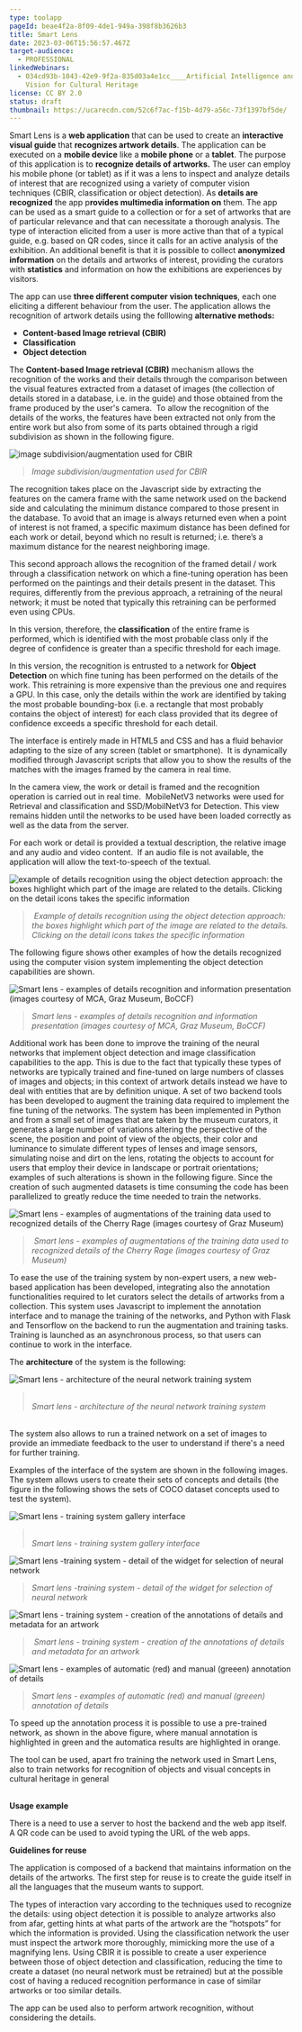 ```yaml
---
type: toolapp
pageId: beae4f2a-8f09-4de1-949a-398f8b3626b3
title: Smart Lens
date: 2023-03-06T15:56:57.467Z
target-audience:
  - PROFESSIONAL
linkedWebinars:
  - 034cd93b-1043-42e9-9f2a-835d03a4e1cc____Artificial Intelligence and Computer
    Vision for Cultural Heritage
license: CC BY 2.0
status: draft
thumbnail: https://ucarecdn.com/52c6f7ac-f15b-4d79-a56c-73f1397bf5de/
---
```

Smart Lens is a **web application** that can be used to create an **interactive visual guide** that **recognizes artwork details**. The application can be executed on a **mobile device** like a **mobile phone** or a **tablet**. The purpose of this application is to **recognize details of artworks.** The user can employ his mobile phone (or tablet) as if it was a lens to inspect and analyze details of interest that are recognized using a variety of computer vision techniques (CBIR, classification or object detection). As **details are recognized** the app p**rovides multimedia information on** them. The app can be used as a smart guide to a collection or for a set of artworks that are of particular relevance and that can necessitate a thorough analysis. The type of interaction elicited from a user is more active than that of a typical guide, e.g. based on QR codes, since it calls for an active analysis of the exhibition. An additional benefit is that it is possible to collect **anonymized information** on the details and artworks of interest, providing the curators with **statistics** and information on how the exhibitions are experiences by visitors. 

The app can use **three different computer vision techniques**, each one eliciting a different behaviour from the user. The application allows the recognition of artwork details using the folllowing  **alternative methods:** 

* **Content-based Image retrieval (CBIR)** 
* **Classification** 
* **Object detection** 

The **Content-based Image retrieval (CBIR)** mechanism allows the recognition of the works and their details through the comparison between the visual features extracted from a dataset of images (the collection of details stored in a database, i.e. in the guide) and those obtained from the frame produced by the user's camera.  To allow the recognition of the details of the works, the features have been extracted not only from the entire work but also from some of its parts obtained through a rigid subdivision as shown in the following figure.

![image subdivision/augmentation used for CBIR ](https://ucarecdn.com/8893d914-6f5c-43be-9ee7-2260c65ea995/ "image subdivision/augmentation used for CBIR ")

> *Image subdivision/augmentation used for CBIR*

The recognition takes place on the Javascript side by extracting the features on the camera frame with the same network used on the backend side and calculating the minimum distance compared to those present in the database. To avoid that an image is always returned even when a point of interest is not framed, a specific maximum distance has been defined for each work or detail, beyond which no result is returned; i.e. there’s a maximum distance for the nearest neighboring image. 

This second approach allows the recognition of the framed detail / work through a classification network on which a fine-tuning operation has been performed on the paintings and their details present in the dataset. This requires, differently from the previous approach, a retraining of the neural network; it must be noted that typically this retraining can be performed even using CPUs. 

In this version, therefore, the **classification** of the entire frame is performed, which is identified with the most probable class only if the degree of confidence is greater than a specific threshold for each image. 

In this version, the recognition is entrusted to a network for **Object Detection** on which fine tuning has been performed on the details of the work. This retraining is more expensive than the previous one and requires a GPU. In this case, only the details within the work are identified by taking the most probable bounding-box (i.e. a rectangle that most probably contains the object of interest) for each class provided that its degree of confidence exceeds a specific threshold for each detail. 

The interface is entirely made in HTML5 and CSS and has a fluid behavior adapting to the size of any screen (tablet or smartphone).  It is dynamically modified through Javascript scripts that allow you to show the results of the matches with the images framed by the camera in real time. 

In the camera view, the work or detail is framed and the recognition operation is carried out in real time.  MobileNetV3 networks were used for Retrieval and classification and SSD/MobilNetV3 for Detection. This view remains hidden until the networks to be used have been loaded correctly as well as the data from the server. 

For each work or detail is provided a textual description, the relative image and any audio and video content.  If an audio file is not available, the application will allow the text-to-speech of the textual.

![ example of details recognition using the object detection approach: the boxes highlight which part of the image are related to the details. Clicking on the detail icons takes the specific information](https://ucarecdn.com/cd3b0ef9-2290-4ee4-b779-883dac74db37/ " example of details recognition using the object detection approach: the boxes highlight which part of the image are related to the details. Clicking on the detail icons takes the specific information")

>  *Example of details recognition using the object detection approach: the boxes highlight which part of the image are related to the details. Clicking on the detail icons takes the specific information*

The following figure shows other examples of how the details recognized using the computer vision system implementing the object detection capabilities are shown.

![Smart lens - examples of details recognition and information presentation (images courtesy of MCA, Graz Museum, BoCCF)](https://ucarecdn.com/017ced9e-adbd-4350-8b87-32a168d27b30/ "Smart lens - examples of details recognition and information presentation (images courtesy of MCA, Graz Museum, BoCCF)")

> *Smart lens - examples of details recognition and information presentation (images courtesy of MCA, Graz Museum, BoCCF)*

Additional work has been done to improve the training of the neural networks that implement object detection and image classification capabilities to the app. This is due to the fact that typically these types of networks are typically trained and fine-tuned on large numbers of classes of images and objects; in this context of artwork details instead we have to deal with entities that are by definition unique. A set of two backend tools has been developed to augment the training data required to implement the fine tuning of the networks. The system has been implemented in Python and from a small set of images that are taken by the museum curators, it generates a large number of variations altering the perspective of the scene, the position and point of view of the objects, their color and luminance to simulate different types of lenses and image sensors, simulating noise and dirt on the lens, rotating the objects to account for users that employ their device in landscape or portrait orientations; examples of such alterations is shown in the following figure. Since the creation of such augmented datasets is time consuming the code has been parallelized to greatly reduce the time needed to train the networks.

![ Smart lens - examples of augmentations of the training data used to recognized details of the Cherry Rage (images courtesy of Graz Museum)](https://ucarecdn.com/e67a915c-ad60-4a95-916f-cbfdb6340c86/ " Smart lens - examples of augmentations of the training data used to recognized details of the Cherry Rage (images courtesy of Graz Museum)")

>  *Smart lens - examples of augmentations of the training data used to recognized details of the Cherry Rage (images courtesy of Graz Museum)*

To ease the use of the training system by non-expert users, a new web-based application has been developed, integrating also the annotation functionalities required to let curators select the details of artworks from a collection. This system uses Javascript to implement the annotation interface and to manage the training of the networks, and Python with Flask and Tensorflow on the backend to run the augmentation and training tasks. Training is launched as an asynchronous process, so that users can continue to work in the interface.

The **architecture** of the system is the following:

![Smart lens - architecture of the neural network training system](https://ucarecdn.com/7fcd7404-6369-415e-a90b-9d6d68434148/ "Smart lens - architecture of the neural network training system")

> \
> *Smart lens - architecture of the neural network training system*

\
The system also allows to run a trained network on a set of images to provide an immediate feedback to the user to understand if there's a need for further training.

Examples of the interface of the system are shown in the following images. The system allows users to create their sets of concepts and details (the figure in the following shows the sets of COCO dataset concepts used to test the system).

![Smart lens - training system gallery interface](https://ucarecdn.com/4ec0b013-79fe-4788-81ab-2c25ed9b924a/ "Smart lens - training system gallery interface")

> \
> *Smart lens - training system gallery interface*

![Smart lens -training system - detail of the widget for selection of neural network](https://ucarecdn.com/248be84e-b2e5-4669-9171-73bfa68986b0/ "Smart lens -training system - detail of the widget for selection of neural network")

> *Smart lens -training system - detail of the widget for selection of neural network*

![ Smart lens - training system - creation of the annotations of details and metadata for an artwork](https://ucarecdn.com/4b097976-ac53-4d09-b888-e0dcfc91c53a/ " Smart lens - training system - creation of the annotations of details and metadata for an artwork")

>  *Smart lens - training system - creation of the annotations of details and metadata for an artwork*

![Smart lens - examples of automatic (red) and manual (greeen) annotation of details](https://ucarecdn.com/770ed318-ebe5-4699-91ae-3263625b062c/ "Smart lens - examples of automatic (red) and manual (greeen) annotation of details")

> *Smart lens - examples of automatic (red) and manual (greeen) annotation of details*

To speed up the annotation process it is possible to use a pre-trained network, as shown in the above figure, where manual annotation is highlighted in green and the automatica results are highlighted in orange.

The tool can be used, apart fro training the network used in Smart Lens, also to train networks for recognition of objects and visual concepts in cultural heritage in general

**\
Usage example** 

There is a need to use a server to host the backend and the web app itself. A QR code can be used to avoid typing the URL of the web apps. 

 **Guidelines for reuse** 

The application is composed of a backend that maintains information on the details of the artworks. The first step for reuse is to create the guide itself in all the languages that the museum wants to support. 

The types of interaction vary according to the techniques used to recognize the details: using object detection it is possible to analyze artworks also from afar, getting hints at what parts of the artwork are the “hotspots” for which the information is provided. Using the classification network the user must inspect the artwork more thoroughly, mimicking more the use of a magnifying lens. Using CBIR it is possible to create a user experience between those of object detection and classification, reducing the time to create a dataset (no neural network must be retrained) but at the possible cost of having a reduced recognition performance in case of similar artworks or too similar details. 

The app can be used also to perform artwork recognition, without considering the details.